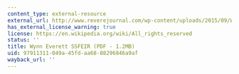 ```yaml
---
content_type: external-resource
external_url: http://www.reverejournal.com/wp-content/uploads/2015/09/WynnCasinoMEPACertificateLetterAgu.-2015.pdf
has_external_license_warning: true
license: https://en.wikipedia.org/wiki/All_rights_reserved
status: ''
title: Wynn Everett SSFEIR (PDF - 1.2MB)
uid: 97911311-049a-45fd-aa68-88296846a9af
wayback_url: ''
---
```

